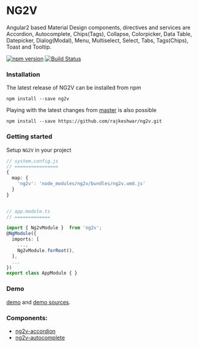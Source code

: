 # NG2V

Angular2 based Material Design components, directives and services are Accordion, Autocomplete, Chips(Tags), Collapse, Colorpicker, Data Table, Datepicker, Dialog(Modal), Menu, Multiselect, Select, Tabs, Tags(Chips), Toast and Tooltip.

[![npm version](https://badge.fury.io/js/ng2v.svg)](https://www.npmjs.com/package/ng2v)
[![Build Status](https://travis-ci.org/rajkeshwar/ng2v.svg?branch=master)](https://travis-ci.org/rajkeshwar/ng2v)

### Installation

The latest release of NG2V can be installed from npm

`npm install --save ng2v`

Playing with the latest changes from [master](https://github.com/rajkeshwar/ng2v/tree/master) is also possible

`npm install --save https://github.com/rajkeshwar/ng2v.git`

### Getting started

Setup `NG2V` in your project

```ts
// system.config.js
// ================
{
  map: {
    'ng2v': 'node_modules/ng2v/bundles/ng2v.umd.js'
  }
}


// app.module.ts
// =============

import { Ng2vModule }  from 'ng2v';
@NgModule({
  imports: [
    ...,
    Ng2vModule.forRoot(),
  ],
  ...
})
export class AppModule { }

```

### Demo

[demo](https://rajkeshwar.github.io/ng2v) and [demo sources](https://github.com/rajkeshwar/ng2v/tree/master/src/demo-app).


### Components:

- [ng2v-accordion](https://github.com/rajkeshwar/ng2v/tree/master/src/lib/accordion)
- [ng2v-autocomplete](https://github.com/rajkeshwar/ng2v/tree/master/src/lib/autocomplete)
